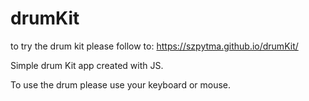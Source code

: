 # drumKit

to try the drum kit please follow to: https://szpytma.github.io/drumKit/

Simple drum Kit app created with JS.

To use the drum please use your keyboard or mouse.
